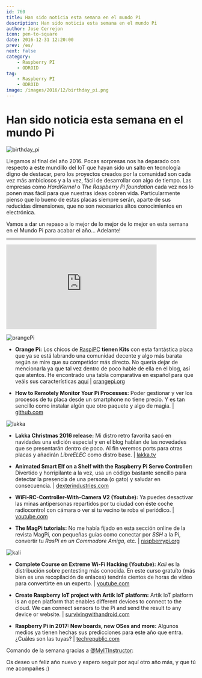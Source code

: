 ```yaml
---
id: 760
title: Han sido noticia esta semana en el mundo Pi
description: Han sido noticia esta semana en el mundo Pi
author: Jose Cerrejon
icon: pen-to-square
date: 2016-12-31 12:20:00
prev: /es/
next: false
category:
    - Raspberry PI
    - ODROID
tag:
    - Raspberry PI
    - ODROID
image: /images/2016/12/birthday_pi.png
---
```


# Han sido noticia esta semana en el mundo Pi

![birthday_pi](/images/2016/12/birthday_pi.png)

Llegamos al final del año 2016. Pocas sorpresas nos ha deparado con respecto a este mundillo del IoT que hayan sido un salto en tecnología digno de destacar, pero los proyectos creados por la comunidad son cada vez más ambiciosos y a la vez, fácil de desarrollar con algo de tiempo. Las empresas como _HardKernel_ o _The Raspberry Pi foundation_ cada vez nos lo ponen mas fácil para que nuestras ideas cobren vida. Particularmente pienso que lo bueno de estas placas siempre serán, aparte de sus reducidas dimensiones, que no son necesarios altos conocimientos en electrónica.

Vamos a dar un repaso a lo mejor de lo mejor de lo mejor en esta semana en el Mundo Pi para acabar el año... Adelante!

---

<iframe width="400" height="225" src="https://www.youtube.com/embed/7DBYWlV7MSI?rel=0" frameborder="0" allowfullscreen></iframe>

![orangePi](/images/2016/12/orangePi.png)

-   **Orange Pi:** Los chicos de [RaspiPC](https://www.raspipc.es/public/home/index.php?ver=tienda&accion=verArticulosFamilia&idFamilia=61) **tienen Kits** con esta fantástica placa que ya se está labrando una comunidad decente y algo más barata según se mire que su competidor más directo. No quería dejar de mencionarla ya que tal vez dentro de poco hable de ella en el blog, así que atentos. He encontrado una tabla comparativa en español para que veáis sus características [aquí](https://orangepiweb.es/) | [orangepi.org](https://www.orangepi.org/)

-   **How to Remotely Monitor Your Pi Processes:** Poder gestionar y ver los procesos de tu placa desde un smartphone no tiene precio. Y es tan sencillo como instalar algún que otro paquete y algo de magia. | [github.com](https://github.com/initialstate/pi-process-dashboard/wiki)

![lakka](/images/2016/12/lakka.png)

-   **Lakka Christmas 2016 release:** Mi distro retro favorita sacó en navidades una edición especial y en el blog hablan de las novedades que se presentarán dentro de poco. Al fin veremos ports para otras placas y añadirán _LibreELEC_ como distro base. | [lakka.tv](https://www.lakka.tv/articles/2016/12/22/christmas-2016-release/)

-   **Animated Smart Elf on a Shelf with the Raspberry Pi Servo Controller:** Divertido y horripilante a la vez, usa un código bastante sencillo para detectar la presencia de una persona (o gato) y saludar en consecuencia. | [dexterindustries.com](https://www.dexterindustries.com/projects/animate-elf-shelf-raspberry-pi-servo-controller/)

-   **WiFi-RC-Controller-With-Camera V2 (Youtube):** Ya puedes desactivar las minas antipersonas repartidos por tu ciudad con éste coche radiocontrol con cámara o ver si tu vecino te roba el periódico. | [youtube.com](https://www.youtube.com/watch?v=yYZzXwDhog8&feature=youtu.be)

-   **The MagPi tutorials:** No me había fijado en esta sección online de la revista MagPi, con pequeñas guías como conectar por _SSH_ a la Pi, convertir tu _RasPi en un Commodore Amiga_, etc. | [raspberrypi.org](https://www.raspberrypi.org/magpi/tutorials/)

![kali](/images/2016/12/kali.png)

-   **Complete Course on Extreme Wi-Fi Hacking (Youtube):** _Kali_ es la distribución sobre pentesting más conocida. En este curso gratuíto (más bien es una recopilación de enlaces) tendrás cientos de horas de vídeo para convertirte en un experto. | [youtube.com](https://www.youtube.com/watch?v=kT13fBe9hAM)

-   **Create Raspberry IoT project with Artik IoT platform:** Artik IoT platform is an open platform that enables different devices to connect to the cloud. We can connect sensors to the Pi and send the result to any device or website. | [survivingwithandroid.com](https://www.survivingwithandroid.com/2016/12/artik-iot-platform-tutorial-raspberry.html)

-   **Raspberry Pi in 2017: New boards, new OSes and more:** Algunos medios ya tienen hechas sus predicciones para este año que entra. ¿Cuáles son las tuyas? | [techrepublic.com](https://www.techrepublic.com/article/raspberry-pi-in-2017-new-boards-new-oses-and-more/#a-332d918f-c6f3-4541-86a1-14537924a173)

Comando de la semana gracias a [@MyITInstructor](https://twitter.com/MyITInstructor/):

Os deseo un feliz año nuevo y espero seguir por aquí otro año más, y que tú me acompañes :)
